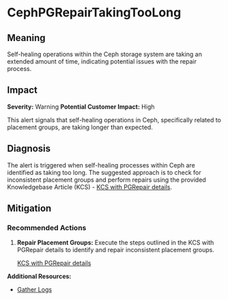 # CephPGRepairTakingTooLong

## Meaning

Self-healing operations within the Ceph storage system are taking an extended
amount of time, indicating potential issues with the repair process.

## Impact

**Severity:** Warning
**Potential Customer Impact:** High

This alert signals that self-healing operations in Ceph, specifically related to
placement groups, are taking longer than expected.

## Diagnosis

The alert is triggered when self-healing processes within Ceph are identified as
taking too long. The suggested approach is to check for inconsistent placement
groups and perform repairs using the provided Knowledgebase Article (KCS) -
[KCS with PGRepair details](https://access.redhat.com/solutions/1589113).

## Mitigation

### Recommended Actions

1. **Repair Placement Groups:** Execute the steps outlined in the KCS with
   PGRepair details to identify and repair inconsistent placement groups.

   [KCS with PGRepair details](https://access.redhat.com/solutions/1589113)

**Additional Resources:**

- [Gather Logs](helpers/gatherLogs.md)
